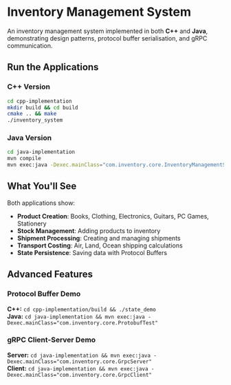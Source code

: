 # Inventory Management System

An inventory management system implemented in both **C++** and **Java**, demonstrating design patterns, protocol buffer serialisation, and gRPC communication.

## Run the Applications

### C++ Version
```bash
cd cpp-implementation
mkdir build && cd build
cmake .. && make
./inventory_system
```

### Java Version
```bash
cd java-implementation
mvn compile
mvn exec:java -Dexec.mainClass="com.inventory.core.InventoryManagementSystem"
```

## What You'll See

Both applications show:
- **Product Creation**: Books, Clothing, Electronics, Guitars, PC Games, Stationery
- **Stock Management**: Adding products to inventory
- **Shipment Processing**: Creating and managing shipments
- **Transport Costing**: Air, Land, Ocean shipping calculations
- **State Persistence**: Saving data with Protocol Buffers

## Advanced Features

### Protocol Buffer Demo
**C++:** `cd cpp-implementation/build && ./state_demo`  
**Java:** `cd java-implementation && mvn exec:java -Dexec.mainClass="com.inventory.core.ProtobufTest"`

### gRPC Client-Server Demo
**Server:** `cd java-implementation && mvn exec:java -Dexec.mainClass="com.inventory.core.GrpcServer"`  
**Client:** `cd java-implementation && mvn exec:java -Dexec.mainClass="com.inventory.core.GrpcClient"`

